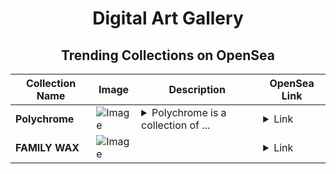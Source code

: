 <div align="center">

# Digital Art Gallery

## Trending Collections on OpenSea

| Collection Name                       | Image                                                                                     | Description                       | OpenSea Link                                                                                          |
|---------------------------------------|-------------------------------------------------------------------------------------------|-----------------------------------|--------------------------------------------------------------------------------------------------------|
| **Polychrome** | ![Image](https://i.seadn.io/s/raw/files/91820426dd50226171762b24ed02c878.png?w=500&auto=format?w=200&auto=format) | <details><summary>Polychrome is a collection of ...</summary>Polychrome is a collection of 600 curated, unique digital artworks, generated with p5.js. Each piece features an ever-evolving blend of vibrant colors and intricate recursive patterns, drawn from a diverse range of hues—ranging from rich, earthy tones and lively greens to delicate pastels. These one-of-a-kind creations explore dynamic compositions, where every piece is subtly varied in color, shape, and form. The collection offers a continuously shifting visual experience, reflecting both randomness and harmony in every iteration.</details> | <details><summary>Link</summary>[Polychrome](https://opensea.io/collection/polychrome-13)</details> |
| **FAMILY WAX** | ![Image](https://i.seadn.io/s/raw/files/1e75686e5a747e69b51f8b851d465846.png?w=500&auto=format?w=200&auto=format) |  | <details><summary>Link</summary>[FAMILY WAX](https://opensea.io/collection/family-wax)</details> |

</div>